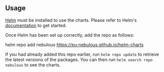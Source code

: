 ## Usage

[Helm](https://helm.sh) must be installed to use the charts.  Please refer to
Helm's [documentation](https://helm.sh/docs) to get started.

Once Helm has been set up correctly, add the repo as follows:

  helm repo add nebulous https://eu-nebulous.github.io/helm-charts

If you had already added this repo earlier, run `helm repo update` to retrieve
the latest versions of the packages.  You can then run `helm search repo
nebulous` to see the charts.
